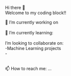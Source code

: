  Hi there 👋<br>
 Welcome to my coding block!!

<div>
  🔭 I’m currently working on
</div><br>
<div>
  🌱 I’m currently learning:<br>
  
</div><br>

<div>
  I’m looking to collaborate on:<br>
  -Machine Learning projects<br>
  -
</div><br>

  📫 How to reach me: ...
